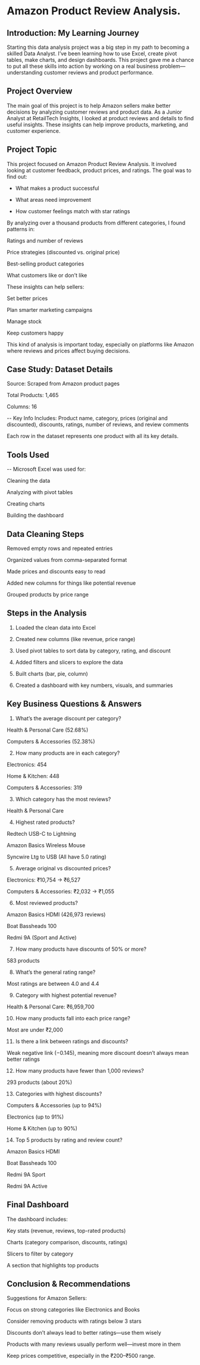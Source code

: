 # Amazon Product Review Analysis.

## Introduction: My Learning Journey
Starting this data analysis project was a big step in my path to becoming a skilled Data Analyst. I’ve been learning how to use Excel, create pivot tables, make charts, and design dashboards. This project gave me a chance to put all these skills into action by working on a real business problem—understanding customer reviews and product performance.

## Project Overview

The main goal of this project is to help Amazon sellers make better decisions by analyzing customer reviews and product data. As a Junior Analyst at RetailTech Insights, I looked at product reviews and details to find useful insights. These insights can help improve products, marketing, and customer experience.

## Project Topic

This project focused on Amazon Product Review Analysis. It involved looking at customer feedback, product prices, and ratings. The goal was to find out:

- What makes a product successful

- What areas need improvement

- How customer feelings match with star ratings


By analyzing over a thousand products from different categories, I found patterns in:

Ratings and number of reviews

Price strategies (discounted vs. original price)

Best-selling product categories

What customers like or don’t like


These insights can help sellers:

Set better prices

Plan smarter marketing campaigns

Manage stock

Keep customers happy


This kind of analysis is important today, especially on platforms like Amazon where reviews and prices affect buying decisions.


## Case Study: Dataset Details

Source: Scraped from Amazon product pages

Total Products: 1,465

Columns: 16

-- Key Info Includes: Product name, category, prices (original and discounted), discounts, ratings, number of reviews, and review comments


Each row in the dataset represents one product with all its key details.


## Tools Used

-- Microsoft Excel was used for:

Cleaning the data

Analyzing with pivot tables

Creating charts

Building the dashboard


## Data Cleaning Steps

Removed empty rows and repeated entries

Organized values from comma-separated format

Made prices and discounts easy to read

Added new columns for things like potential revenue

Grouped products by price range



## Steps in the Analysis

1. Loaded the clean data into Excel


2. Created new columns (like revenue, price range)


3. Used pivot tables to sort data by category, rating, and discount


4. Added filters and slicers to explore the data


5. Built charts (bar, pie, column)


6. Created a dashboard with key numbers, visuals, and summaries




## Key Business Questions & Answers

1. What’s the average discount per category?

Health & Personal Care (52.68%)

Computers & Accessories (52.38%)


2. How many products are in each category?

Electronics: 454

Home & Kitchen: 448

Computers & Accessories: 319


3. Which category has the most reviews?

Health & Personal Care


4. Highest rated products?

Redtech USB-C to Lightning

Amazon Basics Wireless Mouse

Syncwire Ltg to USB
(All have 5.0 rating)


5. Average original vs discounted prices?

Electronics: ₹10,754 → ₹6,527

Computers & Accessories: ₹2,032 → ₹1,055


6. Most reviewed products?

Amazon Basics HDMI (426,973 reviews)

Boat Bassheads 100

Redmi 9A (Sport and Active)


7. How many products have discounts of 50% or more?

583 products


8. What’s the general rating range?

Most ratings are between 4.0 and 4.4


9. Category with highest potential revenue?

Health & Personal Care: ₹6,959,700


10. How many products fall into each price range?

Most are under ₹2,000


11. Is there a link between ratings and discounts?

Weak negative link (−0.145), meaning more discount doesn’t always mean better ratings


12. How many products have fewer than 1,000 reviews?

293 products (about 20%)


13. Categories with highest discounts?

Computers & Accessories (up to 94%)

Electronics (up to 91%)

Home & Kitchen (up to 90%)


14. Top 5 products by rating and review count?

Amazon Basics HDMI

Boat Bassheads 100

Redmi 9A Sport

Redmi 9A Active


## Final Dashboard

The dashboard includes:

Key stats (revenue, reviews, top-rated products)

Charts (category comparison, discounts, ratings)

Slicers to filter by category

A section that highlights top products



## Conclusion & Recommendations

Suggestions for Amazon Sellers:

Focus on strong categories like Electronics and Books

Consider removing products with ratings below 3 stars

Discounts don’t always lead to better ratings—use them wisely

Products with many reviews usually perform well—invest more in them

Keep prices competitive, especially in the ₹200–₹500 range.
